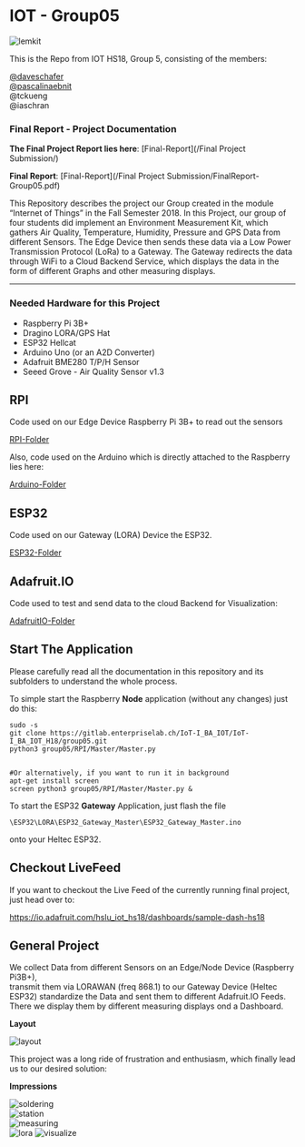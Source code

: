 # IOT - Group05

![lemkit](_images/LEMKIT.png) 

This is the Repo from IOT HS18, Group 5, consisting of the members:

[@daveschafer](https://github.com/daveschafer)  
[@pascalinaebnit](https://github.com/pascalinaebnit)  
@tckueng  
@iaschran    

### Final Report - Project Documentation

**The Final Project Report lies here**: [Final-Report](/Final Project Submission/)  


**Final Report**: [Final-Report](/Final Project Submission/FinalReport-Group05.pdf)


This Repository describes the project our Group created in the module “Internet of Things” in the Fall Semester 2018. In this Project, our group of four students did implement an Environment Measurement Kit, which gathers Air Quality, Temperature, Humidity, Pressure and GPS Data from different Sensors. The Edge Device then sends these data via a Low Power Transmission Protocol (LoRa) to a Gateway. The Gateway redirects the data through WiFi to a Cloud Backend Service, which displays the data in the form of different Graphs and other measuring displays.

---

### Needed Hardware for this Project

- Raspberry Pi 3B+
- Dragino LORA/GPS Hat
- ESP32 Hellcat
- Arduino Uno (or an A2D Converter)
- Adafruit BME280 T/P/H Sensor
- Seeed Grove - Air Quality Sensor v1.3



## RPI

Code used on our Edge Device Raspberry Pi 3B+ to read out the sensors

[RPI-Folder](/RPI/)

Also, code used on the Arduino which is directly attached to the Raspberry lies here:

[Arduino-Folder](/Arduino/)

## ESP32

Code used on our Gateway (LORA) Device the ESP32.

[ESP32-Folder](/esp32/)

## Adafruit.IO

Code used to test and send data to the cloud Backend for Visualization:

[AdafruitIO-Folder](/Adafruit.IO/)

## Start The Application

Please carefully read all the documentation in this repository and its subfolders to understand the whole process.

To simple start the Raspberry **Node** application (without any changes) just do this:

    sudo -s
    git clone https://gitlab.enterpriselab.ch/IoT-I_BA_IOT/IoT-I_BA_IOT_H18/group05.git
    python3 group05/RPI/Master/Master.py


    #Or alternatively, if you want to run it in background
    apt-get install screen
    screen python3 group05/RPI/Master/Master.py &

To start the ESP32 **Gateway** Application, just flash the file

    \ESP32\LORA\ESP32_Gateway_Master\ESP32_Gateway_Master.ino

onto your Heltec ESP32.  

## Checkout LiveFeed

If you want to checkout the Live Feed of the currently running final project, just head over to:

https://io.adafruit.com/hslu_iot_hs18/dashboards/sample-dash-hs18


## General Project

We collect Data from different Sensors on an Edge/Node Device (Raspberry Pi3B+),  
transmit them via LORAWAN (freq 868.1) to our Gateway Device (Heltec ESP32)
standardize the Data and sent them to different Adafruit.IO Feeds.  
There we display them by different measuring displays ond a Dashboard.  

**Layout**

![layout](_images/IoT_Layout_v2.2.jpg)  

This project was a long ride of frustration and enthusiasm, which finally lead us to our desired solution:

**Impressions**

![soldering](_images/dragino_soldering.png)  
![station](_images/rpiStation.jpg)  
![measuring](_images/rpiMeasuring.jpg)  
![lora](_images/esp_lora.png)
![visualize](_images/aioDashboard.jpg)
 